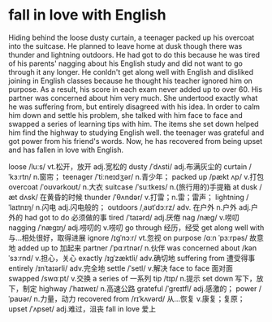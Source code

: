 # fall in love with English

Hiding behind the loose dusty curtain, a teenager packed up his overcoat into the suitcase.
He planned to leave home at dusk though there was thunder and lightning outdoors.
He had got to do this because he was tired of his parents' nagging about his English study and did not want to go through it any longer.
He conldn't get along well with English and disliked joining in English classes because he thought his teacher ignored him on purpose.
As a result, his score in each exam never added up to over 60.
His partner was concerned about him very much.
She undertood exactly what he was suffering from, but entirely disagreed with his idea.
In order to calm him down and settle his problem, she talked with him face to face and swapped a series of learning tips with him.
The items she set down helped him find the highway to studying English well.
the teenager was grateful and got power from his friend's words.
Now, he has recovered from being upset and has fallen in love with English.

loose /luːs/ vt.松开，放开 adj.宽松的
dusty /ˈdʌsti/ adj.布满灰尘的
curtain /ˈkɜːrtn/ n.窗帘；
teenager /ˈtiːneɪdʒər/ n.青少年；
packed up /pækt ʌp/ v.打包
overcoat /ˈoʊvərkoʊt/ n.大衣
suitcase /ˈsuːtkeɪs/ n.(旅行用的)手提箱
at dusk /æt dʌsk/ 在黄昏的时候
thunder /ˈθʌndər/ v.打雷；n.雷；雷声；
lightning /ˈlaɪtnɪŋ/ n.闪电 adj.闪电般的；
outdoors /ˌaʊtˈdɔːrz/ adv. 在户外 n.户外 adj.户外的
had got to do 必须做的事
tired /ˈtaɪərd/ adj.厌倦
nag /næɡ/ v.唠叨
nagging /ˈnæɡɪŋ/ adj.唠叨的 v.唠叨
go through 经历，经受
get along well with 与…相处很好，取得进展
ignore /ɪɡˈnɔːr/ vt.忽视
on purpose /ɑːn ˈpɜːrpəs/ 故意地
added up to 加起来
partner /ˈpɑːrtnər/ n.伙伴
was concerned about /kənˈsɜːrnd/ v.担心，关心
exactly /ɪɡˈzæktli/ adv.确切地
suffering from 遭受得事
entirely /ɪnˈtaɪərli/ adv.完全地
settle /ˈsetl/ v.解决
face to face 面对面
swapped /swɑːpt/ v.交换
a series of 一系列
tip /tɪp/ n.提示
set down 写下，放下，制定
highway /ˈhaɪweɪ/ n.高速公路
grateful /ˈɡreɪtfl/ adj.感激的；
power /ˈpaʊər/ n.力量，动力
recovered from /rɪˈkʌvərd/ 从...恢复 v.康复；复原；
upset /ˈʌpset/ adj.难过，沮丧
fall in love 爱上
